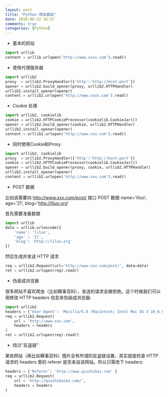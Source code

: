 ```yaml
---
layout: post
title: "Python 爬虫基础"
date: 2010-06-22 16:57
comments: true
categories: [Python]
---
```

-  基本的抓站
``` python
import urllib
content = urllib.urlopen('http://www.xxxx.com').read()
```

-  使用代理服务器
``` python
import urllib2
proxy  = urllib2.ProxyHandler({'http':'http://host:port'})
opener = urllib2.build_opener(proxy, urllib2.HTTPHandler)
urllib2.install_opener(opener)
content = urllib2.urlopen('http://www.xxxx.com').read()
```

<!-- more -->

-  Cookie 处理
``` python
import urllib2, cookielib
cookie = urllib2.HTTPCookieProcessor(cookielib.CookieJar())
opener = urllib2.build_opener(cookie, urllib2.HTTPHandler)
urllib2.install_opener(opener)
content = urllib2.urlopen('http://www.xxx.com').read()
```

-  同时使用Cookie和Proxy
``` python
import urllib2, cookielib
proxy  = urllib2.ProxyHandler({'http':'http://host:port'})
cookie = urllib2.HTTPCookieProcessor(cookielib.CookieJar())
opener = urllib2.build_opener(proxy, cookie, urllib2.HTTPHandler)
urllib2.install_opener(opener)
content = urllib2.urlopen('http://www.xxx.com').read()
```


-  POST 数据

比如说需要向 http://www.xxx.com/post/ 接口 POST 数据 name='liluo', age='21', blog='http://liluo.org'

首先需要准备数据
``` python
import urllib
data = urllib.urlencode({
    'name': 'liluo',
    'age' : '21',
    'blog': 'http://liluo.org'
})
```

然后生成并发送 HTTP 请求
``` python
req = urllib2.Request(url='http://www.xxx.com/post/', data=data)
ret = urllib2.urlopen(req).read()
``` 

-  伪装成浏览器

很多网站不喜欢爬虫（比如糗事百科），发送的请求会被拒绝。这个时候我们可以用修改 HTTP headers 信息来伪装成浏览器:
``` python
import urllib2
headers = {'User-Agent': 'Mozilla/5.0 (Macintosh; Intel Mac OS X 10_6_8) AppleWebKit/535.19 (KHTML, like Gecko) Chrome/18.0.1025.168 Safari/535.19'}
req = urllib2.Request(
    url = 'http://www.xxx.com',
    headers = headers 
)
ret = urllib2.urlopen(req).read()
```

-  绕过“反盗链”

某些网站（再比如糗事百科）图片会有所谓的反盗链设置，其实就是检查 HTTP 请求的 headers 里的 referer 是否来自该网站。所以只需改下 headers:
``` python
headers = {'Referer': 'http://www.qiushibai.com' }
req = urllib2.Request(
    url = 'http://qiushibaike.com/',
    headers = headers
)
``` 
